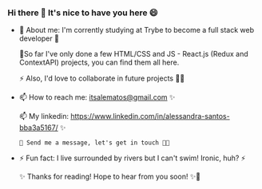 ### Hi there 👋 It's nice to have you here 😄

- 🔭 About me: I'm corrently studying at Trybe to become a full stack web developer 🌱

  🌱So far I've only done a few HTML/CSS and JS - React.js (Redux and ContextAPI) projects, you can find them all here.
   
   ⚡ Also, I'd love to collaborate in future projects 👯🔭 
   

- 📫 How to reach me: itsalematos@gmail.com ✨

  📫 My linkedin: https://www.linkedin.com/in/alessandra-santos-bba3a5167/ ✨
  
      💬 Send me a message, let's get in touch 👯💬

- ⚡ Fun fact: I live surrounded by rivers but I can't swim! Ironic, huh? ⚡

    ✨ Thanks for reading! Hope to hear from you soon! ✨👋
